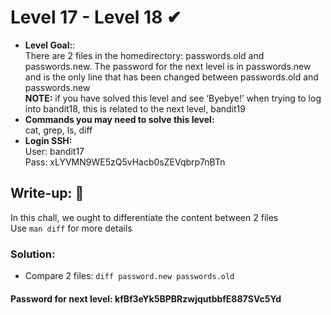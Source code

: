 # Level 17 - Level 18 ✔
- **Level Goal:**:<br>
There are 2 files in the homedirectory: passwords.old and passwords.new. The password for the next level is in passwords.new and is the only line that has been changed between passwords.old and passwords.new<br>
**NOTE:** if you have solved this level and see ‘Byebye!’ when trying to log into bandit18, this is related to the next level, bandit19<br>
- **Commands you may need to solve this level:**<br>
cat, grep, ls, diff<br>                                        
- **Login SSH:**<br>
User: bandit17<br>
Pass: xLYVMN9WE5zQ5vHacb0sZEVqbrp7nBTn<br>
## Write-up: 📝<br>
In this chall, we ought to differentiate the content between 2 files<br>
Use `man diff` for more details
### Solution:<br>
- Compare 2 files: `diff password.new passwords.old`<br>
#### Password for next level: kfBf3eYk5BPBRzwjqutbbfE887SVc5Yd 

